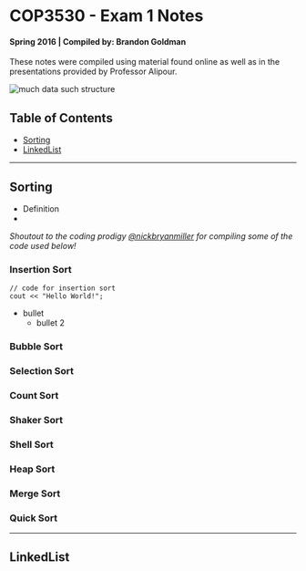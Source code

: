 # COP3530 - Exam 1 Notes
#### Spring 2016 | Compiled by: Brandon Goldman

These notes were compiled using material found online as well as in the presentations provided by Professor Alipour.

![much data such structure](http://www.hectormadrigal.com/wp-content/uploads/2013/09/i-have-no-idea-what-im-doing-dog.jpg)

## Table of Contents

* [Sorting](#sorting)
* [LinkedList](#linkedlist)

---

## Sorting

* Definition
* 

*Shoutout to the coding prodigy [@nickbryanmiller](https://github.com/nickbryanmiller/DataStructuresAndAlgorithms/blob/master/Sorting%20Algorithms/SortingAlgorithms.cpp) for compiling some of the code used below!*
	
### Insertion Sort
```
// code for insertion sort
cout << "Hello World!";
```
* bullet
  * bullet 2

### Bubble Sort
### Selection Sort
### Count Sort
### Shaker Sort
### Shell Sort
### Heap Sort
### Merge Sort
### Quick Sort

---

## LinkedList
